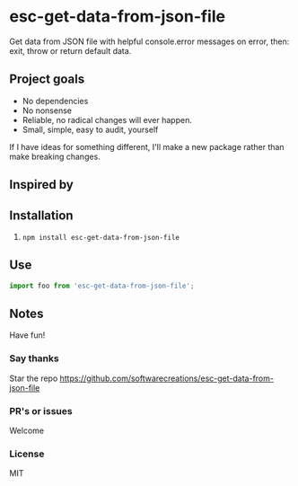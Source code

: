 # esc-get-data-from-json-file
Get data from JSON file with helpful console.error messages on error, then: exit, throw or return default data.

## Project goals
* No dependencies
* No nonsense
* Reliable, no radical changes will ever happen.
* Small, simple, easy to audit, yourself

If I have ideas for something different, I'll make a new package rather than make breaking changes.

## Inspired by


## Installation

1. `npm install esc-get-data-from-json-file`


## Use
```JavaScript
import foo from 'esc-get-data-from-json-file';

```

## Notes


Have fun!

### Say thanks
Star the repo
https://github.com/softwarecreations/esc-get-data-from-json-file

### PR's or issues
Welcome

### License
MIT
